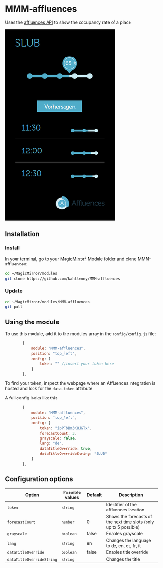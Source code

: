 # MMM-affluences

Uses the [affluences API](https://support.affluences.com/portal/en/kb/articles/api-web-integration-and-customisation) to show the occupancy rate of a place

![Example of MMM-Template](./example_1.png)


## Installation

### Install

In your terminal, go to your [MagicMirror²][mm] Module folder and clone MMM-affluences:

```bash
cd ~/MagicMirror/modules
git clone https://github.com/kahllenny/MMM-affluences
```

### Update

```bash
cd ~/MagicMirror/modules/MMM-affluences
git pull
```

## Using the module

To use this module, add it to the modules array in the `config/config.js` file:

```js
		{
			module: "MMM-affluences",
			position: "top_left", 
			config: {
				token: "" //insert your token here
			}
		},
```

To find your token, inspect the webpage where an Affluences integration is hosted and look for the ``data-token`` attribute

A full config looks like this

```js
		{
			module: "MMM-affluences",
			position: "top_left", 
			config: {
				token: "ipPTbBm3K8JGTx",
				forecastCount: 3,
				grayscale: false,
				lang: "de",
				dataTitleOverride: true,
				dataTitleOverrideString: "SLUB"
			}
		},
```

## Configuration options

Option|Possible values|Default|Description
------|------|------|-----------
`token`|`string`|| Identifier of the affluences location
`forecastCount`|`number`|0| Shows the forecasts of the next time slots (only up to 5 possible)
`grayscale`|`boolean`|false| Enables grayscale
`lang`|`string`|en| Changes the language to de, en, es, fr, it
`dataTitleOverride`|`boolean`|false| Enables title override
`dataTitleOverrideString`|`string`|| Changes the title

[mm]: https://github.com/MagicMirrorOrg/MagicMirror

